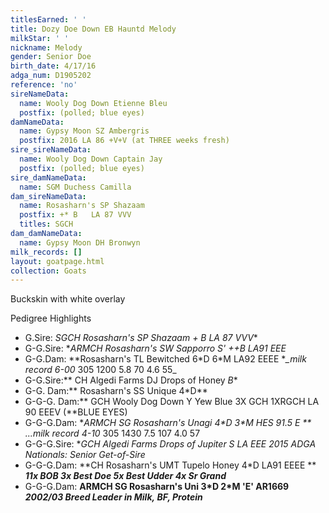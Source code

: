 ```yaml
---
titlesEarned: ' '
title: Dozy Doe Down EB Hauntd Melody
milkStar: ' '
nickname: Melody
gender: Senior Doe
birth_date: 4/17/16
adga_num: D1905202
reference: 'no'
sireNameData:
  name: Wooly Dog Down Etienne Bleu
  postfix: (polled; blue eyes)
damNameData:
  name: Gypsy Moon SZ Ambergris
  postfix: 2016 LA 86 +V+V (at THREE weeks fresh)
sire_sireNameData:
  name: Wooly Dog Down Captain Jay
  postfix: (polled; blue eyes)
sire_damNameData:
  name: SGM Duchess Camilla
dam_sireNameData:
  name: Rosasharn's SP Shazaam
  postfix: +* B   LA 87 VVV
  titles: SGCH
dam_damNameData:
  name: Gypsy Moon DH Bronwyn
milk_records: []
layout: goatpage.html
collection: Goats
---
```

Buckskin with white overlay

Pedigree Highlights

* G.Sire: **SGCH Rosasharn's SP Shazaam +* B   LA 87 VVV**
* G-G.Sire: **ARMCH Rosasharn's SW Sapporro *S' ++B  LA91 EEE**
* G-G.Dam: **Rosasharn's TL Bewitched 6\*D 6\*M    LA92 EEEE **_milk record  6-00* 305 1200 5.8 70 4.6 55_
* G-G.Sire:** CH  Algedi Farms DJ Drops of Honey *B**
* G-G. Dam:** Rosasharn's SS Unique 4*D**
* G-G-G. Dam:** GCH Wooly Dog Down Y Yew Blue 3X GCH 1XRGCH  LA 90 EEEV  (**BLUE EYES)
* G-G-G.Dam:  **ARMCH SG Rosasharn's Unagi 4\*D 3\*M  HES 91.5 E  **   ...milk record 4-10* 305 1430 7.5 107 4.0 57 
* G-G-G.Sire: **GCH Algedi Farms Drops of Jupiter  *S LA EEE _2015 ADGA Nationals: Senior Get-of-Sire_**
* G-G-G.Dam: **CH Rosasharn's UMT Tupelo Honey  4*D  LA91 EEEE ** **_11x BOB 3x Best Doe 5x Best Udder  4x Sr Grand_**
* G-G-G.Dam: **ARMCH SG Rosasharn's Uni 3\*D 2\*M 'E' AR1669 _2002/03 Breed Leader in Milk, BF, Protein_**
